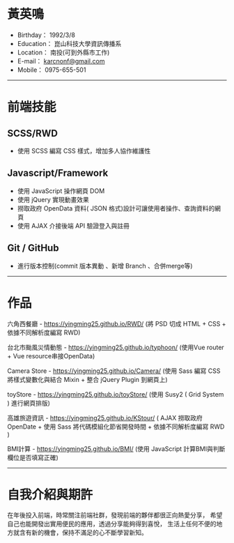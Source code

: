 # 黃英鳴
* Birthday： 1992/3/8
* Education： 崑山科技大學資訊傳播系
* Location： 南投(可到外縣市工作)
* E-mail： karcnonf@gmail.com
* Mobile： 0975-655-501
- - -
# 前端技能 
## SCSS/RWD
* 使用 SCSS 編寫 CSS 樣式，增加多人協作維護性


## Javascript/Framework
* 使用 JavaScript 操作網頁 DOM
* 使用 jQuery 實現動畫效果
* 撈取政府 OpenData 資料( JSON 格式)設計可讓使用者操作、查詢資料的網頁
* 使用 AJAX 介接後端 API 驗證登入與註冊

## Git / GitHub
* 進行版本控制(commit 版本異動 、新增 Branch 、合併merge等)
- - -
# 作品
六角西餐廳 - https://yingming25.github.io/RWD/
(將 PSD 切成 HTML + CSS + 依據不同解析度編寫 RWD)

台北市颱風災情動態 - https://yingming25.github.io/typhoon/
(使用Vue router + Vue resource串接OpenData)

Camera Store - https://yingming25.github.io/Camera/
(使用 Sass 編寫 CSS 將樣式變數化與結合 Mixin +  整合 jQuery Plugin 到網頁上)

toyStore - https://yingming25.github.io/toyStore/
(使用 Susy2 ( Grid System ) 進行網頁排版)

高雄旅遊資訊 - https://yingming25.github.io/KStour/
( AJAX 撈取政府 OpenDate + 使用 Sass 將代碼模組化節省開發時間 + 依據不同解析度編寫 RWD )


BMI計算 - https://yingming25.github.io/BMI/
(使用 JavaScript 計算BMI與判斷欄位是否填寫正確)


- - -
# 自我介紹與期許
在年後投入前端，時常關注前端社群，發現前端的夥伴都很正向熱愛分享，
希望自己也能開發出實用便民的應用，透過分享能夠得到喜悅，
生活上任何不便的地方就含有新的機會，保持不滿足的心不斷學習新知。
